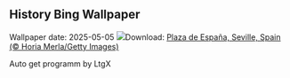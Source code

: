## History Bing Wallpaper
Wallpaper date: 2025-05-05
![](https://www.bing.com/th?id=OHR.SevilleNaboo_EN-CA6053548784_UHD.jpg&w=1000)Download: [Plaza de España, Seville, Spain (© Horia Merla/Getty Images)](https://www.bing.com/th?id=OHR.SevilleNaboo_EN-CA6053548784_UHD.jpg)

Auto get programm by LtgX
